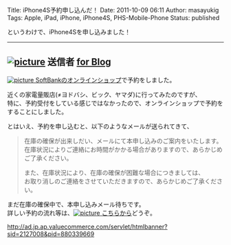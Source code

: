 Title: iPhone4S予約申し込んだ！
Date: 2011-10-09 06:11
Author: masayukig
Tags: Apple, iPad, iPhone, iPhone4S, PHS-Mobile-Phone
Status: published

というわけで、iPhone4Sを申し込みました！  

  -------------------------------------------------------------------------------------------------------------------------------------------------------------------------------------------------------------------------------------------------------------------------------------------------------------------------------------------------------------------------------------------------------------------------------------------
  [![picture](https://lh4.googleusercontent.com/-u_uNEMVPZnk/TpC7P5bsMpI/AAAAAAAAoII/rQJIVGdAbyc/s400/%2525E3%252582%2525B9%2525E3%252582%2525AF%2525E3%252583%2525AA%2525E3%252583%2525BC%2525E3%252583%2525B3%2525E3%252582%2525B7%2525E3%252583%2525A7%2525E3%252583%252583%2525E3%252583%252588%2525202011-10-09%2525205.41.22.png)](https://picasaweb.google.com/lh/photo/hmnjuu2dzHTguh0a8_cmFg?feat=embedwebsite)
  送信者 [for Blog](https://picasaweb.google.com/masayuki.igawa/ForBlog?authuser=0&feat=embedwebsite)
  -------------------------------------------------------------------------------------------------------------------------------------------------------------------------------------------------------------------------------------------------------------------------------------------------------------------------------------------------------------------------------------------------------------------------------------------

[![picture](http://ad.jp.ap.valuecommerce.com/servlet/gifbanner?sid=2127008&pid=880339671)
SoftBankのオンラインショップ](http://ck.jp.ap.valuecommerce.com/servlet/referral?sid=2127008&pid=880339671)で予約をしました。

近くの家電量販店(≠ヨドバシ、ビック、ヤマダ)に行ってみたのですが、  
特に、予約受付をしている感じではなかったので、オンラインショップで予約をすることにしました。

とはいえ、予約を申し込むと、以下のようなメールが送られてきて、  

> 在庫の確保が出来しだい、メールにて本申し込みのご案内をいたします。  
> 在庫状況によりご連絡にお時間がかかる場合がありますので、あらかじめ  
> ご了承ください。
>
> また、在庫状況により、在庫の確保が困難な場合につきましては、  
> お取り消しのご連絡をさせていただきますので、あらかじめご了承ください。

まだ在庫の確保中で、本申し込みメール待ちです。  
詳しい予約の流れ等は、[![picture](http://ad.jp.ap.valuecommerce.com/servlet/gifbanner?sid=2127008&pid=880339671)
こちらから](http://ck.jp.ap.valuecommerce.com/servlet/referral?sid=2127008&pid=880339671)どうぞ。

<http://ad.jp.ap.valuecommerce.com/servlet/htmlbanner?sid=2127008&pid=880339669>
